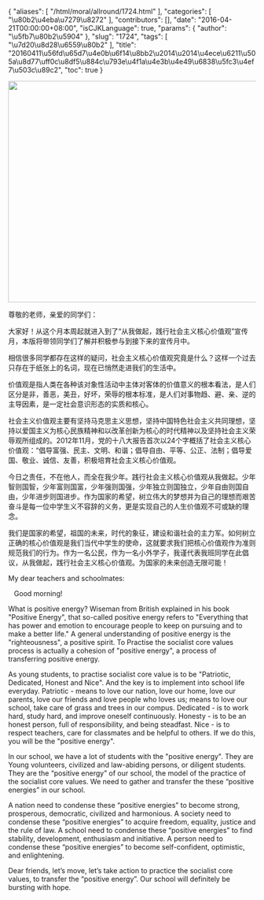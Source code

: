 {
    "aliases": [
        "/html/moral/allround/1724.html"
    ],
    "categories": [
        "\u80b2\u4eba\u7279\u8272"
    ],
    "contributors": [],
    "date": "2016-04-21T00:00:00+08:00",
    "isCJKLanguage": true,
    "params": {
        "author": "\u5fb7\u80b2\u5904"
    },
    "slug": "1724",
    "tags": [
        "\u7d20\u8d28\u6559\u80b2"
    ],
    "title": "20160411\u56fd\u65d7\u4e0b\u6f14\u8bb2\u2014\u2014\u4ece\u6211\u505a\u8d77\uff0c\u8df5\u884c\u793e\u4f1a\u4e3b\u4e49\u6838\u5fc3\u4ef7\u503c\u89c2",
    "toc": true
}


<img
    src="https://cdn.tfls.online/mirror/full/9b5b1d6c1cfac91de6fc88554b5f66aafb109006.jpg"
    style="display:block;margin-left:auto;margin-right:auto;"
    decoding="async"
    fetchpriority="auto"
    loading="lazy"
    height="450"
    width="600"
/>




尊敬的老师，亲爱的同学们：




大家好！从这个月本周起就进入到了“从我做起，践行社会主义核心价值观”宣传月，本版将带领同学们了解并积极参与到接下来的宣传月中。




相信很多同学都存在这样的疑问，社会主义核心价值观究竟是什么？这样一个过去只存在于纸张上的名词，现在已悄然走进我们的生活中。




价值观是指人类在各种该对象性活动中主体对客体的价值意义的根本看法，是人们区分是非，善恶，美丑，好坏，荣辱的根本标准，是人们对事物趋、避、亲、逆的主导因素，是一定社会意识形态的实质和核心。




社会主义价值观主要有坚持马克思主义思想，坚持中国特色社会主义共同理想，坚持以爱国主义为核心民族精神和以改革创新为核心的时代精神以及坚持社会主义荣辱观所组成的。2012年11月，党的十八大报告首次以24个字概括了社会主义核心价值观：“倡导富强、民主、文明、和谐；倡导自由、平等、公正、法制；倡导爱国、敬业、诚信、友善，积极培育社会主义核心价值观。




今日之责任，不在他人，而全在我少年。践行社会主义核心价值观从我做起。少年智则国智，少年富则国富，少年强则国强，少年独立则国独立，少年自由则国自由，少年进步则国进步。作为国家的希望，树立伟大的梦想并为自己的理想而艰苦奋斗是每一位中学生义不容辞的义务，更是实现自己的人生价值观不可或缺的理念。




我们是国家的希望，祖国的未来，时代的象征，建设和谐社会的主力军。如何树立正确的核心价值观是我们当代中学生的使命，这就要求我们把核心价值观作为准则规范我们的行为。作为一名公民，作为一名小外学子，我谨代表我班同学在此倡议，从我做起，践行社会主义核心价值观。为国家的未来创造无限可能！



  


My dear teachers and schoolmates:




    Good morning!




What is positive energy? Wiseman from British explained in his book "Positive Energy", that so-called positive energy refers to "Everything that has power and emotion to encourage people to keep on pursuing and to make a better life." A general understanding of positive energy is the "righteousness", a positive spirit. To Practise the socialist core values process is actually a cohesion of "positive energy", a process of transferring positive energy.




As young students, to practise socialist core value is to be "Patriotic, Dedicated, Honest and Nice". And the key is to implement into school life everyday. Patriotic - means to love our nation, love our home, love our parents, love our friends and love people who loves us; means to love our school, take care of grass and trees in our compus. Dedicated - is to work hard, study hard, and improve oneself continuously. Honesty - is to be an honest person, full of responsibility, and being steadfast. Nice - is to respect teachers, care for classmates and be helpful to others. If we do this, you will be the "positive energy".




In our school, we have a lot of students with the "positive energy". They are Young volunteers, civilized and law-abiding persons, or diligent students. They are the “positive energy” of our school, the model of the practice of the socialist core values. We need to gather and transfer the these “positive energies” in our school.




A nation need to condense these “positive energies” to become strong, prosperous, democratic, civilized and harmonious. A society need to condense these “positive energies” to acquire freedom, equality, justice and the rule of law. A school need to condense these “positive energies” to find stability, development, enthusiasm and initiative. A person need to condense these “positive energies” to become self-confident, optimistic, and enlightening. 




Dear friends, let’s move, let’s take action to practice the socialist core values, to transfer the “positive energy”. Our school will definitely be bursting with hope.


